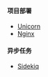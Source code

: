 #### 项目部署
+ [Unicorn](nginx/Unicorn.md)
+ [Nginx](nginx/nginx_unicorn_config.md)
#### 异步任务
+ [Sidekiq](Sidekiq.md)
